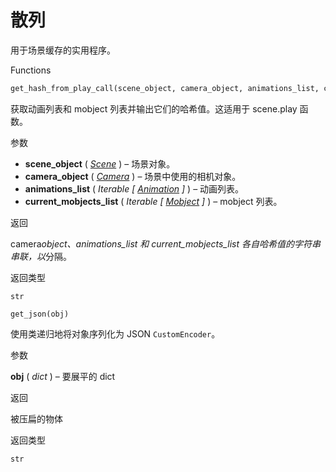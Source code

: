 # 散列

用于场景缓存的实用程序。

Functions

```py
get_hash_from_play_call(scene_object, camera_object, animations_list, current_mobjects_list)
```

获取动画列表和 mobject 列表并输出它们的哈希值。这适用于 scene.play 函数。

参数

- **scene_object** ( [_Scene_]() ) – 场景对象。
- **camera_object** ( [_Camera_]() ) – 场景中使用的相机对象。
- **animations_list** ( _Iterable_ _\[_ [_Animation_]() _\]_ ) – 动画列表。
- **current_mobjects_list** ( _Iterable_ _\[_ [_Mobject_]() _\]_ ) – mobject 列表。

返回

camera*object、animations_list 和 current_mobjects_list 各自哈希值的字符串串联，以*分隔。

返回类型

`str`


`get_json(obj)`

使用类递归地将对象序列化为 JSON `CustomEncoder`。

参数

**obj** ( _dict_ ) – 要展平的 dict

返回

被压扁的物体

返回类型

`str`
